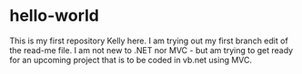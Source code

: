 # hello-world
This is my first repository
Kelly here. I am trying out my first branch edit of the read-me file. I am not new to .NET nor MVC - but am trying to get ready for an upcoming project that is to be coded in vb.net using MVC.
